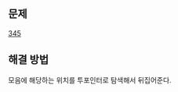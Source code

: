 ## 문제

[345](https://leetcode.com/problems/reverse-vowels-of-a-string/?envType=study-plan-v2&envId=leetcode-75)

## 해결 방법

모음에 해당하는 위치를 투포인터로 탐색해서 뒤집어준다.
